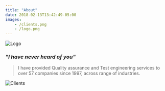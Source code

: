 ```yaml
---
title: "About"
date: 2018-02-13T13:42:49-05:00
images:
    - /clients.png
    - /logo.png
---
```

![Logo](/logo.png)

### _"I have never heard of you"_

> I have provided Quality assurance and Test engineering services to over 57 companies since 1997, across range of industries.

![Clients](/clients.png)
